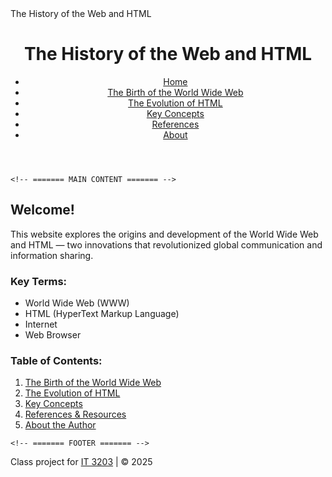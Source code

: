 
<html lang="en">
<head>
    <meta charset="UTF-8">
    <meta name="viewport" content="width=device-width, initial-scale=1.0">
    The History of the Web and HTML
    <link rel="stylesheet" href="style.css">
</head>
<body>
    <!-- ======= HEADER & NAVIGATION ======= -->
    <header>
        <h1>The History of the Web and HTML</h1>
        <nav>
            <ul class="menu">
                <li><a href="index.html" class="active">Home</a></li>
                <li><a href="topic1.html">The Birth of the World Wide Web</a></li>
                <li><a href="topic2.html">The Evolution of HTML</a></li>
                <li><a href="concepts.html">Key Concepts</a></li>
                <li><a href="references.html">References</a></li>
                <li><a href="about.html">About</a></li>
            </ul>
        </nav>
    </header>

    <!-- ======= MAIN CONTENT ======= -->
<main>
        <h2>Welcome!</h2>
        <p>
            This website explores the origins and development of the World Wide Web and HTML — 
            two innovations that revolutionized global communication and information sharing.
        </p>

<h3>Key Terms:</h3>
        <ul>
            <li>World Wide Web (WWW)</li>
            <li>HTML (HyperText Markup Language)</li>
            <li>Internet</li>
            <li>Web Browser</li>
        </ul>

<h3>Table of Contents:</h3>
        <ol>
            <li><a href="topic1.html">The Birth of the World Wide Web</a></li>
            <li><a href="topic2.html">The Evolution of HTML</a></li>
            <li><a href="concepts.html">Key Concepts</a></li>
            <li><a href="references.html">References & Resources</a></li>
            <li><a href="about.html">About the Author</a></li>
        </ol>

        
</main>

    <!-- ======= FOOTER ======= -->
<footer>
        <p>Class project for <a href="https://ksuweb.github.io/IT3203/">IT 3203</a> | &copy; 2025</p>
    </footer>
</body>
</html>







